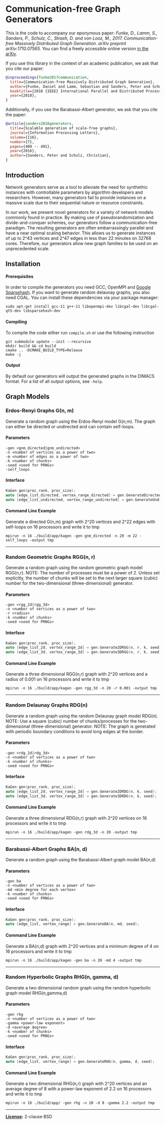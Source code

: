# Communication-free Graph Generators 

This is the code to accompany our eponymous paper: *Funke, D., Lamm, S., Sanders, P., Schulz, C., Strash, D. and von Looz, M., 2017. Communication-free Massively Distributed Graph Generation. arXiv preprint arXiv:1710.07565.*
You can find a freely accessible online version [in the arXiv](https://arxiv.org/abs/1710.07565).

If you use this library in the context of an academic publication, we ask that you cite our paper:
```bibtex
@inproceedings{funke2017communication,
  title={Communication-free Massively Distributed Graph Generation},
  author={Funke, Daniel and Lamm, Sebastian and Sanders, Peter and Schulz, Christian and Strash, Darren and von Looz, Moritz},
  booktitle={2018 {IEEE} International Parallel and Distributed Processing Symposium, {IPDPS} 2018, Vancouver, BC, Canada, May 21 -- May 25, 2018},
  year={2018},
}
```

Additionally, if you use the Barabassi-Albert generator, we ask that you cite the paper:
```bibtex
@article{sanders2016generators,
  title={Scalable generation of scale-free graphs},
  journal={Information Processing Letters},
  volume={116},
  number={7},
  pages={489 -- 491},
  year={2016},
  author={Sanders, Peter and Schulz, Christian},
}
```

## Introduction 
Network generators serve as a tool to alleviate the need for synthethic instances with controllable parameters by algorithm developers and researchers. 
However, many generators fail to provide instances on a massive scale due to their sequential nature or resource constraints.

In our work, we present novel generators for a variety of network models commonly found in practice.
By making use of pseudorandomization and divide-and-conquer schemes, our generators follow a communication-free paradigm.
The resulting generators are often embarrassingly parallel and have a near optimal scaling behavior.
This allows us to generate instances of up to 2^43 vertices and 2^47 edges in less than 22 minutes on 32768 cores.
Therefore, our generators allow new graph families to be used on an unprecedented scale.

## Installation

#### Prerequisites
In order to compile the generators you need GCC, OpenMPI and [Google Sparsehash](https://github.com/sparsehash/sparsehash).
If you want to generate random delaunay graphs, you also need CGAL.
You can install these dependencies via your package manager:
```shell
sudo apt-get install gcc-11 g++-11 libopenmpi-dev libcgal-dev libcgal-qt5-dev libsparsehash-dev 
```

#### Compiling 
To compile the code either run `compile.sh` or use the following instruction
```shell
git submodule update --init --recursive
mkdir build && cd build
cmake .. -DCMAKE_BUILD_TYPE=Release
make -j
```

#### Output
By default our generators will output the generated graphs in the DIMACS format.
For a list of all output options, see `-help`.

## Graph Models

### Erdos-Renyi Graphs G(n, m)
Generate a random graph using the Erdos-Renyi model G(n,m).
The graph can either be directed or undirected and can contain self-loops.

#### Parameters
```
-gen <gnm_directed|gnm_undirected>
-n <number of vertices as a power of two>
-m <number of edges as a power of two>
-k <number of chunks> 
-seed <seed for PRNGs>
-self_loops 
```

#### Interface
```c++
KaGen gen(proc_rank, proc_size);
auto [edge_list_directed, vertex_range_directed] = gen.GenerateDirectedGNM(n, m, k, self_loops, seed);
auto [edge_list_undirected, vertex_range_undirected] = gen.GenerateUndirectedGNM(n, m, k, self_loops, seed);
```

#### Command Line Example
Generate a directed G(n,m) graph with 2^20 vertices and 2^22 edges with self-loops on 16 processors and write it to tmp
```shell
mpirun -n 16 ./build/app/kagen -gen gnm_directed -n 20 -m 22 -self_loops -output tmp
```

---

### Random Geometric Graphs RGG(n, r)
Generate a random graph using the random geometric graph model RGG(n,r).
NOTE: The number of processes must be a power of 2. Unless set explicitly, the number of chunks will be set to the next larger square (cubic) number for the two-dimensional (three-dimensional) generator.

#### Parameters
```
-gen <rgg_2d|rgg_3d>
-n <number of vertices as a power of two>
-r <radius>
-k <number of chunks> 
-seed <seed for PRNGs>
```

#### Interface
```c++
KaGen gen(proc_rank, proc_size);
auto [edge_list_2d, vertex_range_2d] = gen.Generate2DRGG(n, r, k, seed);
auto [edge_list_3d, vertex_range_3d] = gen.Generate3DRGG(n, r, k, seed);
```

#### Command Line Example
Generate a three dimensional RGG(n,r) graph with 2^20 vertices and a radius of 0.001 on 16 processors and write it to tmp
```shell
mpirun -n 16 ./build/app/kagen -gen rgg_3d -n 20 -r 0.001 -output tmp
```
--- 

### Random Delaunay Graphs RDG(n)
Generate a random graph using the random Delaunay graph model RDG(n).
NOTE: Use a square (cubic) number of chunks/processes for the two-dimensional (three-dimensional) generator.
NOTE: The graph is generated with periodic boundary conditions to avoid long edges at the border.

#### Parameters
```
-gen <rdg_2d|rdg_3d>
-n <number of vertices as a power of two>
-k <number of chunks>
-seed <seed for PRNGs>
```

#### Interface
```c++
KaGen gen(proc_rank, proc_size);
auto [edge_list_2d, vertex_range_2d] = gen.Generate2DRDG(n, k, seed);
auto [edge_list_3d, vertex_range_3d] = gen.Generate3DRDG(n, k, seed);
```

#### Command Line Example
Generate a three dimensional RDG(n,r) graph with 2^20 vertices on 16 processors and write it to tmp
```shell
mpirun -n 16 ./build/app/kagen -gen rdg_3d -n 20 -output tmp
```
--- 

### Barabassi-Albert Graphs BA(n, d)
Generate a random graph using the Barabassi-Albert graph model BA(n,d)

#### Parameters
```
-gen ba
-n <number of vertices as a power of two>
-md <min degree for each vertex> 
-k <number of chunks>
-seed <seed for PRNGs>
```

#### Interface
```c++
KaGen gen(proc_rank, proc_size);
auto [edge_list, vertex_range] = gen.GenerateBA(n, md, seed);
```

#### Command Line Example
Generate a BA(n,d) graph with 2^20 vertices and a minimum degree of 4 on 16 processors and write it to tmp
```shell
mpirun -n 16 ./build/app/kagen -gen ba -n 20 -md 4 -output tmp
```

--- 

### Random Hyperbolic Graphs RHG(n, gamma, d)
Generate a two dimensional random graph using the random hyperbolic graph model RHG(n,gamma,d)

#### Parameters
```
-gen rhg
-n <number of vertices as a power of two>
-gamma <power-law exponent> 
-d <average degree> 
-k <number of chunks>
-seed <seed for PRNGs>
```

#### Interface
```c++
KaGen gen(proc_rank, proc_size);
auto [edge_list, vertex_range] = gen.GenerateRHG(n, gamma, d, seed);
```

#### Command Line Example
Generate a two dimensional RHG(n,r) graph with 2^20 vertices and an average degree of 8 with a power-law exponent of 2.2 on 16 processors and write it to tmp
```shell
mpirun -n 16 ./build/app/ -gen rhg -n 20 -d 8 -gamma 2.2 -output tmp
```

--- 

**[License](/LICENSE):** 2-clause BSD
